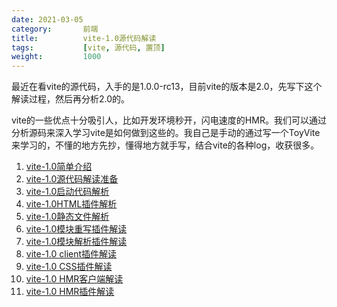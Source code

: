 ```yaml
---
date: 2021-03-05
category:       前端
title:          vite-1.0源代码解读
tags:           [vite, 源代码, 置顶]
weight:         1000
---
```


最近在看vite的源代码，入手的是1.0.0-rc13，目前vite的版本是2.0，先写下这个解读过程，然后再分析2.0的。
<!--more-->
vite的一些优点十分吸引人，比如开发环境秒开，闪电速度的HMR。我们可以通过分析源码来深入学习vite是如何做到这些的。我自己是手动的通过写一个ToyVite来学习的，不懂的地方先抄，懂得地方就手写，结合vite的各种log，收获很多。

1. [vite-1.0简单介绍](/posts/2021-03-06-vite-1.0-simple-introduction/)
2. [vite-1.0源代码解读准备](/posts/2021-03-06-vite-1.0-preparation)
3. [vite-1.0启动代码解析](/posts/2021-03-07-vite-1.0-boot-code-analyze)
4. [vite-1.0HTML插件解析](/posts/2021-03-08-vite-1.0-html-plugin)
5. [vite-1.0静态文件解析](/posts/2021-03-09-vite-1.0-serve-static)
6. [vite-1.0模块重写插件解读](/posts/2021-03-09-vite-1.0-module-rewrite-plugin)
7. [vite-1.0模块解析插件解读](/posts/2021-03-15-vite-1.0-module-reresolve-plugin)
8. [vite-1.0 client插件解读](/posts/2021-03-16-vite-1.0-client-plugin)
9. [vite-1.0 CSS插件解读](/posts/2021-03-16-vite-1.0-css-plugin)
10. [vite-1.0 HMR客户端解读](/posts/2021-03-17-vite-1.0-hmr-client)
11. [vite-1.0 HMR插件解读](/posts/2021-03-17-vite-1.0-hmr-plugin)

